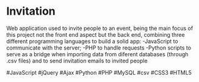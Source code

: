 # Invitation

Web application used to invite people to an event, being the main focus of this project not the front end aspect but the back end, combining three different programming languages to build a solid app:
-JavaScript to communicate with the server;
-PHP to handle requests
-Python scripts to serve as a bridge when importing data from diferent databases (through .csv files) and to send invitation emails to invited people



#JavaScript #jQuery #Ajax #Python #PHP #MySQL #csv #CSS3 #HTML5
